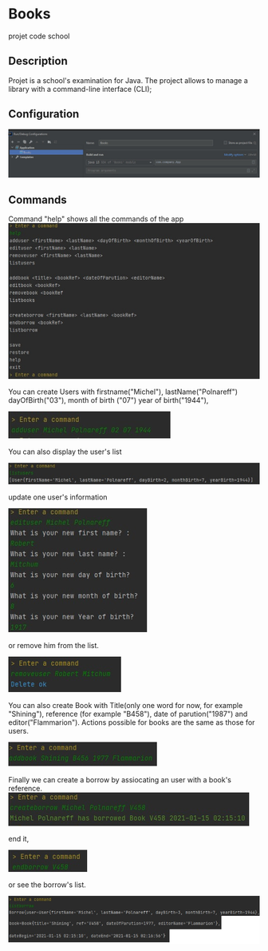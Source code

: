 # Books
projet code school

## Description
Projet is a school's examination for Java.
The project allows to manage a library with a command-line interface (CLI);


## Configuration
![Alt text](config.jpg)


## Commands

Command "help" shows all the commands of the app
![Alt text](Help.jpg)


You can create Users with firstname("Michel"), lastName("Polnareff") dayOfBirth("03"), month of birth ("07") year of birth("1944"), 

![Alt text](Adduser.jpg)

You can also display the user's list

![Alt text](Listusers.jpg)



update one user's information

![Alt text](Edituser.jpg)














or remove him from the list.

![Alt text](removeuser.jpg)

You can also create Book with Title(only one word for now, for example "Shining"), reference (for example "B458"), date of parution("1987") and editor("Flammarion").
Actions possible for books are the same as those for users.

![Alt text](addbook.jpg)

Finally we can create a borrow by assiocating an user with a book's reference.
![Alt text](createborrow.jpg)


 end it,
 
![Alt text](endborrow.jpg)

or see the borrow's list.

![Alt text](listborrow.jpg)



